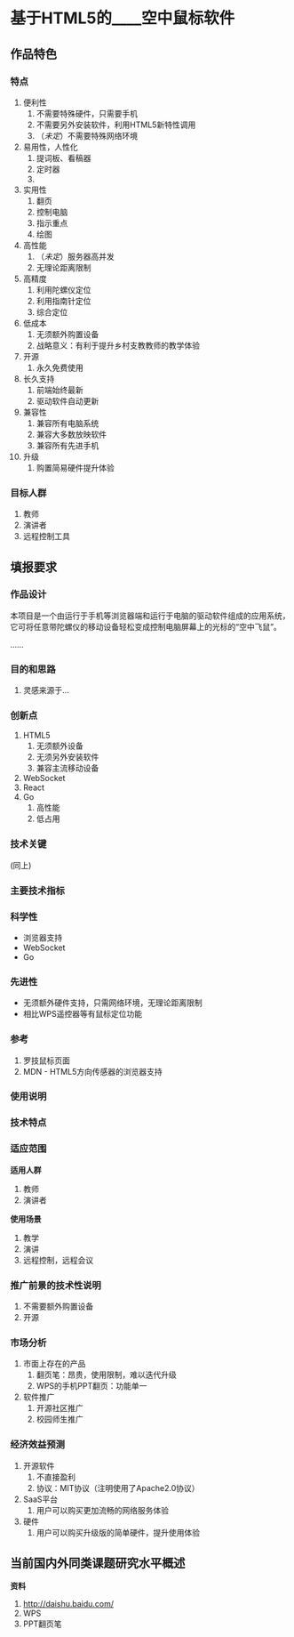 # 基于HTML5的____空中鼠标软件

## 作品特色

### 特点

1. 便利性
   1. 不需要特殊硬件，只需要手机
   2. 不需要另外安装软件，利用HTML5新特性调用
   3. （*未定*）不需要特殊网络环境
2. 易用性，人性化 
   1. 提词板、看稿器
   2. 定时器
   3. 
3. 实用性
   1. 翻页
   2. 控制电脑
   3. 指示重点
   4. 绘图
4. 高性能
   1. （*未定*）服务器高并发
   2. 无理论距离限制
5. 高精度
   1. 利用陀螺仪定位
   2. 利用指南针定位
   3. 综合定位
6. 低成本
   1. 无须额外购置设备
   2. 战略意义：有利于提升乡村支教教师的教学体验
7. 开源
   1. 永久免费使用
8. 长久支持
   1. 前端始终最新
   2. 驱动软件自动更新
9. 兼容性
   1. 兼容所有电脑系统
   2. 兼容大多数放映软件
   3. 兼容所有先进手机
10. 升级
    1. 购置简易硬件提升体验

### 目标人群

1. 教师
2. 演讲者
3. 远程控制工具

## 填报要求

### 作品设计

本项目是一个由运行于手机等浏览器端和运行于电脑的驱动软件组成的应用系统，它可将任意带陀螺仪的移动设备轻松变成控制电脑屏幕上的光标的“空中飞鼠”。

……

### 目的和思路

1. 灵感来源于...

### 创新点

1. HTML5
   1. 无须额外设备
   2. 无须另外安装软件
   3. 兼容主流移动设备
2. WebSocket
3. React
4. Go
   1. 高性能
   2. 低占用

### 技术关键

(同上)

### 主要技术指标

### 科学性

- 浏览器支持
- WebSocket
- Go

### 先进性

- 无须额外硬件支持，只需网络环境，无理论距离限制
- 相比WPS遥控器等有鼠标定位功能

### 参考

1. 罗技鼠标页面
2. MDN - HTML5方向传感器的浏览器支持

### 使用说明

### 技术特点

### 适应范围

**适用人群**

1. 教师
2. 演讲者

**使用场景**

1. 教学
2. 演讲
3. 远程控制，远程会议

### 推广前景的技术性说明

1. 不需要额外购置设备
2. 开源

### 市场分析

1. 市面上存在的产品
   1. 翻页笔：昂贵，使用限制，难以迭代升级
   2. WPS的手机PPT翻页：功能单一
2. 软件推广
   1. 开源社区推广
   2. 校园师生推广

### 经济效益预测

1. 开源软件
   1. 不直接盈利
   2. 协议：MIT协议（注明使用了Apache2.0协议）
2. SaaS平台
   1. 用户可以购买更加流畅的网络服务体验
3. 硬件
   1. 用户可以购买升级版的简单硬件，提升使用体验

## 当前国内外同类课题研究水平概述

**资料**

1. http://daishu.baidu.com/
2. WPS
3. PPT翻页笔